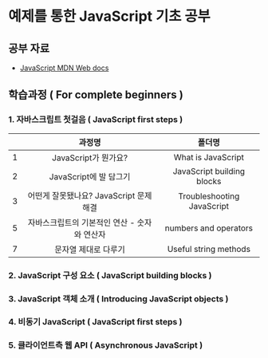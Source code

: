 # 예제를 통한 JavaScript 기초 공부

## 공부 자료

- [JavaScript MDN Web docs](https://developer.mozilla.org/ko/docs/Web/JavaScript)

## 학습과정 ( For complete beginners )

### 1. 자바스크립트 첫걸음 ( JavaScript first steps )

|     |                    과정명                    |           폴더명           |
| :-: | :------------------------------------------: | :------------------------: |
|  1  |             JavaScript가 뭔가요?             |     What is JavaScript     |
|  2  |            JavaScript에 발 담그기            | JavaScript building blocks |
|  3  |    어떤게 잘못됐나요? JavaScript 문제해결    | Troubleshooting JavaScript |
|  5  | 자바스크립트의 기본적인 연산 - 숫자와 연산자 |   numbers and operators    |
|  7  |             문자열 제대로 다루기             |   Useful string methods    |

### 2. JavaScript 구성 요소 ( JavaScript building blocks )

### 3. JavaScript 객체 소개 ( Introducing JavaScript objects )

### 4. 비동기 JavaScript ( JavaScript first steps )

### 5. 클라이언트측 웹 API ( Asynchronous JavaScript )
